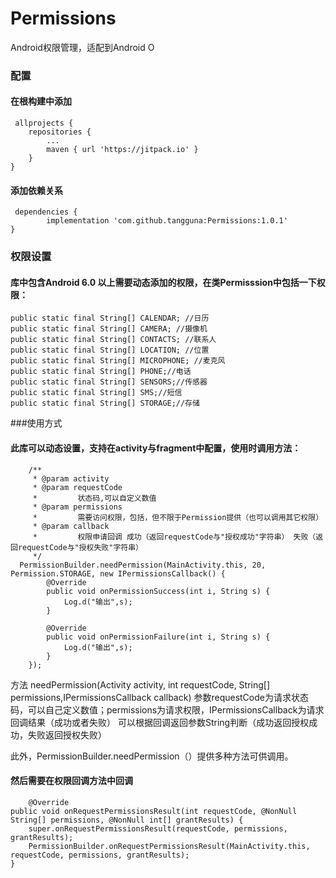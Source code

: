 # Permissions
Android权限管理，适配到Android O
### 配置
#### 在根构建中添加
     allprojects {
		repositories {
			...
			maven { url 'https://jitpack.io' }
		}
	}
#### 添加依赖关系
     dependencies {
	        implementation 'com.github.tangguna:Permissions:1.0.1'
	}
  
  
### 权限设置
#### 库中包含Android 6.0 以上需要动态添加的权限，在类Permisssion中包括一下权限：
    public static final String[] CALENDAR; //日历
    public static final String[] CAMERA; //摄像机
    public static final String[] CONTACTS; //联系人
    public static final String[] LOCATION; //位置
    public static final String[] MICROPHONE; //麦克风
    public static final String[] PHONE;//电话
    public static final String[] SENSORS;//传感器
    public static final String[] SMS;//短信
    public static final String[] STORAGE;//存储
    
###使用方式
#### 此库可以动态设置，支持在activity与fragment中配置，使用时调用方法：
        /**
         * @param activity
         * @param requestCode
         *         状态码,可以自定义数值
         * @param permissions
         *         需要访问权限，包括，但不限于Permission提供（也可以调用其它权限）
         * @param callback
         *         权限申请回调 成功（返回requestCode与"授权成功"字符串） 失败（返回requestCode与"授权失败"字符串）
         */
      PermissionBuilder.needPermission(MainActivity.this, 20, Permission.STORAGE, new IPermissionsCallback() {
            @Override
            public void onPermissionSuccess(int i, String s) {
                Log.d("输出",s);
            }

            @Override
            public void onPermissionFailure(int i, String s) {
                Log.d("输出",s);
            }
        });
方法 needPermission(Activity activity, int requestCode, String[] permissions,IPermissionsCallback callback) 
参数requestCode为请求状态码，可以自己定义数值；permissions为请求权限，IPermissionsCallback为请求回调结果（成功或者失败）
可以根据回调返回参数String判断（成功返回授权成功，失败返回授权失败）

此外，PermissionBuilder.needPermission（）提供多种方法可供调用。

#### 然后需要在权限回调方法中回调
        @Override
    public void onRequestPermissionsResult(int requestCode, @NonNull String[] permissions, @NonNull int[] grantResults) {
        super.onRequestPermissionsResult(requestCode, permissions, grantResults);
        PermissionBuilder.onRequestPermissionsResult(MainActivity.this, requestCode, permissions, grantResults);
    }
